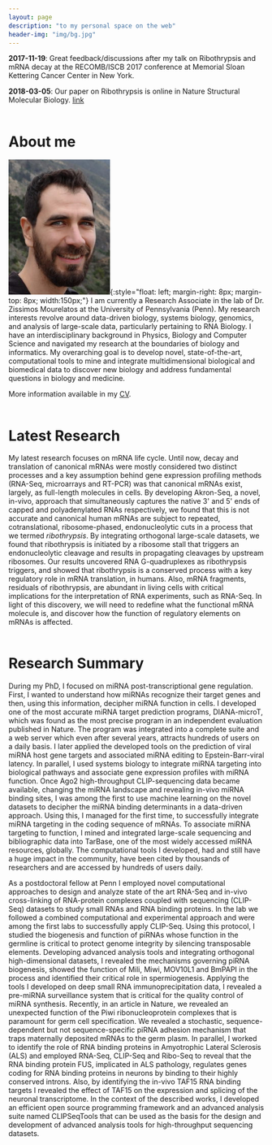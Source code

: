 ```yaml
---
layout: page
description: "to my personal space on the web"
header-img: "img/bg.jpg"
---
```


**2017-11-19**: Great feedback/discussions after my talk on Ribothrypsis and
mRNA decay at the RECOMB/ISCB 2017 conference at Memorial Sloan Kettering
Cancer Center in New York.

**2018-03-05**: Our paper on Ribothrypsis is online in Nature Structural
Molecular Biology.
[link](https://www.nature.com/articles/s41594-018-0042-8)
<br><br>

# About me
![Photo](img/me.jpg){:style="float: left; margin-right: 8px; margin-top: 8px; width:150px;"}
I am currently a Research Associate in the lab of Dr. Zissimos Mourelatos at
the University of Pennsylvania (Penn). My research interests revolve around
data-driven biology, systems biology, genomics, and analysis of large-scale
data, particularly pertaining to RNA Biology. I have an interdisciplinary
background in Physics, Biology and Computer Science and navigated my research
at the boundaries of biology and informatics. My overarching goal is to
develop novel, state-of-the-art, computational tools to mine and integrate
multidimensional biological and biomedical data to discover new biology and
address fundamental questions in biology and medicine.

More information available in my [CV](download/CV.pdf).
<br><br>

# Latest Research
My latest research focuses on mRNA life cycle. Until now, decay and
translation of canonical mRNAs were mostly considered two distinct processes
and a key assumption behind gene expression profiling methods (RNA-Seq,
microarrays and RT-PCR) was that canonical mRNAs exist, largely, as
full-length molecules in cells. By developing Akron-Seq, a novel, in-vivo,
approach that simultaneously captures the native 3' and 5' ends of capped and
polyadenylated RNAs respectively, we found that this is not accurate and
canonical human mRNAs are subject to repeated, cotranslational,
ribosome-phased, endonucleolytic cuts in a process that we termed
*ribothrypsis*. By integrating orthogonal large-scale datasets, we found that
ribothrypsis is initiated by a ribosome stall that triggers an endonucleolytic
cleavage and results in propagating cleavages by upstream ribosomes. Our
results uncovered RNA G-quadruplexes as ribothrypsis triggers, and showed that
ribothrypsis is a conserved process with a key regulatory role in mRNA
translation, in humans. Also, mRNA fragments, residuals of ribothrypsis, are
abundant in living cells with critical implications for the interpretation of
RNA experiments, such as RNA-Seq. In light of this discovery, we will need to
redefine what the functional mRNA molecule is, and discover how the function
of regulatory elements on mRNAs is affected.
<br><br>

# Research Summary
During my PhD, I focused on miRNA post-transcriptional gene regulation. First,
I wanted to understand how miRNAs recognize their target genes and then, using
this information, decipher miRNA function in cells. I developed one of the
most accurate miRNA target prediction programs, DIANA-microT, which was found
as the most precise program in an independent evaluation published in Nature.
The program was integrated into a complete suite and a web server which even
after several years, attracts hundreds of users on a daily basis. I later
applied the developed tools on the prediction of viral miRNA host gene targets
and associated miRNA editing to Epstein-Barr-viral latency. In parallel, I
used systems biology to integrate miRNA targeting into biological pathways and
associate gene expression profiles with miRNA function. Once Ago2
high-throughput CLIP-sequencing data became available, changing the miRNA
landscape and revealing in-vivo miRNA binding sites, I was among the first to
use machine learning on the novel datasets to decipher the miRNA binding
determinants in a data-driven approach. Using this, I managed for the first
time, to successfully integrate miRNA targeting in the coding sequence of
mRNAs. To associate miRNA targeting to function, I mined and integrated
large-scale sequencing and bibliographic data into TarBase, one of the most
widely accessed miRNA resources, globally. The computational tools I
developed, had and still have a huge impact in the community, have been cited
by thousands of researchers and are accessed by hundreds of users daily.

As a postdoctoral fellow at Penn I employed novel computational approaches to
design and analyze state of the art RNA-Seq and in-vivo cross-linking of
RNA-protein complexes coupled with sequencing (CLIP-Seq) datasets to study
small RNAs and RNA binding proteins. In the lab we followed a combined
computational and experimental approach and were among the first labs to
successfully apply CLIP-Seq. Using this protocol, I studied the biogenesis and
function of piRNAs whose function in the germline is critical to protect
genome integrity by silencing transposable elements. Developing advanced
analysis tools and integrating orthogonal high-dimensional datasets, I
revealed the mechanisms governing piRNA biogenesis, showed the function of
Mili, Miwi, MOV10L1 and BmPAPI in the process and identified their critical
role in spermiogenesis. Applying the tools I developed on deep small RNA
immunoprecipitation data, I revealed a pre-miRNA surveillance system that is
critical for the quality control of miRNA synthesis. Recently, in an article
in Nature, we revealed an unexpected function of the Piwi ribonucleoprotein
complexes that is paramount for germ cell specification. We revealed a
stochastic, sequence-dependent but not sequence-specific piRNA adhesion
mechanism that traps maternally deposited mRNAs to the germ plasm. In
parallel, I worked to identify the role of RNA binding proteins in Amyotrophic
Lateral Sclerosis (ALS) and employed RNA-Seq, CLIP-Seq and Ribo-Seq to reveal
that the RNA binding protein FUS, implicated in ALS pathology, regulates genes
coding for RNA binding proteins in neurons by binding to their highly
conserved introns. Also, by identifying the in-vivo TAF15 RNA binding targets
I revealed the effect of TAF15 on the expression and splicing of the neuronal
transcriptome. In the context of the described works, I developed an efficient
open source programming framework and an advanced analysis suite named
CLIPSeqTools that can be used as the basis for the design and development of
advanced analysis tools for high-throughput sequencing datasets.
